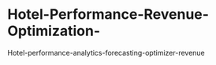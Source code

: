 # Hotel-Performance-Revenue-Optimization-
Hotel-performance-analytics-forecasting-optimizer-revenue
